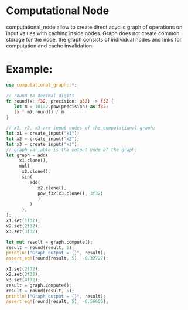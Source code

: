 # Computational Node

computational_node allow to create direct acyclic graph of operations on input values with caching inside nodes.
Graph does not create common storage for the node, the graph consists of individual nodes and links for computation and cache invalidation.

# Example:

```rust
use computational_graph::*;

// round to decimal digits
fn round(x: f32, precision: u32) -> f32 {
   let m = 10i32.pow(precision) as f32;
   (x * m).round() / m
}

// x1, x2, x3 are input nodes of the computational graph:
let x1 = create_input("x1");
let x2 = create_input("x2");
let x3 = create_input("x3");
// graph variable is the output node of the graph:
let graph = add(
     x1.clone(),
     mul(
      x2.clone(),
      sin(
         add(
            x2.clone(),
            pow_f32(x3.clone(), 3f32)
            )
         )
      ),
);
x1.set(1f32);
x2.set(2f32);
x3.set(3f32);

let mut result = graph.compute();
result = round(result, 5);
println!("Graph output = {}", result);
assert_eq!(round(result, 5), -0.32727);

x1.set(2f32);
x2.set(3f32);
x3.set(4f32);
result = graph.compute();
result = round(result, 5);
println!("Graph output = {}", result);
assert_eq!(round(result, 5), -0.56656);
```
